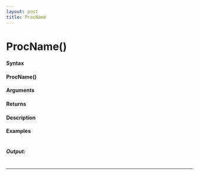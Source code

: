 ```yaml
---
layout: post
title: ProcName
---
```


# ProcName()


#### Syntax

#### ProcName()

#### Arguments

#### Returns

#### Description

#### Examples

```

```

##### Output:

```

```

---